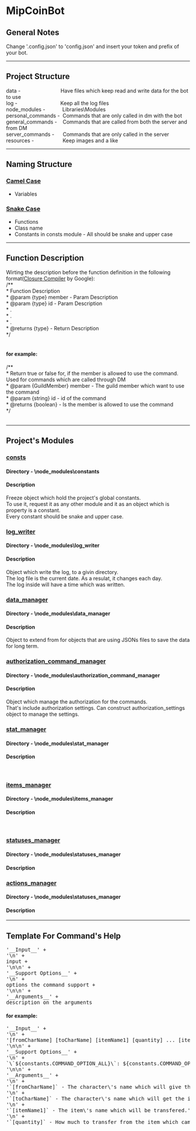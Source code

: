 # MipCoinBot

General Notes
-------------
Change '.config.json' to 'config.json' and insert your token and prefix of your bot.

***

Project Structure
-----------------

data -&nbsp;&nbsp;&nbsp;&nbsp;&nbsp;&nbsp;&nbsp;&nbsp;&nbsp;&nbsp;&nbsp;&nbsp;&nbsp;&nbsp;&nbsp;&nbsp;&nbsp;&nbsp;&nbsp;&nbsp;&nbsp;&nbsp;&nbsp;&nbsp;&nbsp;&nbsp;&nbsp;&nbsp;Have files which keep read and write data for the bot to use<br/>
log -&nbsp;&nbsp;&nbsp;&nbsp;&nbsp;&nbsp;&nbsp;&nbsp;&nbsp;&nbsp;&nbsp;&nbsp;&nbsp;&nbsp;&nbsp;&nbsp;&nbsp;&nbsp;&nbsp;&nbsp;&nbsp;&nbsp;&nbsp;&nbsp;&nbsp;&nbsp;&nbsp;&nbsp;&nbsp;&nbsp;Keep all the log files<br/>
node_modules -&nbsp;&nbsp;&nbsp;&nbsp;&nbsp;&nbsp;&nbsp;&nbsp;&nbsp;&nbsp;&nbsp;&nbsp;Libraries\Modules<br/>
personal_commands -&nbsp;&nbsp;Commands that are only called in dm with the bot<br/>
general_commands -&nbsp;&nbsp;&nbsp;&nbsp;Commands that are called from both the server and from DM<br/>
server_commands -&nbsp;&nbsp;&nbsp;&nbsp;&nbsp;&nbsp;Commands that are only called in the server<br/>
resources -&nbsp;&nbsp;&nbsp;&nbsp;&nbsp;&nbsp;&nbsp;&nbsp;&nbsp;&nbsp;&nbsp;&nbsp;&nbsp;&nbsp;&nbsp;&nbsp;&nbsp;&nbsp;&nbsp;&nbsp;Keep images and a like<br/>

***

Naming Structure
----------------

### <u>Camel Case</u>
* Variables


### <u>Snake Case</u>
* Functions
* Class name
* Constants in consts module - All should be snake and upper case

***

Function Description
--------------------
Wirting the description before the function definition in the following format([Closure Compiler](https://github.com/google/closure-compiler/wiki/Annotating-JavaScript-for-the-Closure-Compiler) by Google):<br/>
/**<br/>
\* Function Description<br/>
\* @param {type} member - Param Description<br/>
\* @param {type} id - Param Description<br/>
\* .<br/>
\* .<br/>
\* .<br/>
\* @returns {type} - Return Description<br/>
\*/<br/>
<br/>

#### for example:
/**<br/>
\* Return true or false for, if the member is allowed to use the command. Used for commands which are called through DM<br/>
\* @param {GuildMember} member - The guild member which want to use the command<br/>
\* @param {string} id - id of the command<br/>
\* @returns {boolean} - Is the member is allowed to use the command<br/>
\*/<br/>
<br/>

***

Project's Modules
-----------------
### <u>consts</u>
#### Directory - \node_modules\constants
#### Description
Freeze object which hold the project's global constants.</br>
To use it, request it as any other module and it as an object which is property is a constant. </br>
Every constant should be snake and upper case.
</br>

### <u>log_writer</u>
#### Directory - \node_modules\log_writer
#### Description
Object which write the log, to a givin directory.</br>
The log file is the current date. As a resulat, it changes each day.</br>
The log inside will have a time which was written.
</br>

### <u>data_manager</u>
#### Directory - \node_modules\data_manager
#### Description
Object to extend from for objects that are using JSONs files to save the data for long term.
</br>

### <u>authorization_command_manager</u>
#### Directory - \node_modules\authorization_command_manager
#### Description
Object which manage the authorization for the commands. </br>
That's include authorization settings. Can construct authorization_settings object to manage the settings.
</br>

### <u>stat_manager</u>
#### Directory - \node_modules\stat_manager
#### Description

</br>

### <u>items_manager</u>
#### Directory - \node_modules\items_manager
#### Description

</br>

### <u>statuses_manager</u>
#### Directory - \node_modules\statuses_manager
#### Description

### <u>actions_manager</u>
#### Directory - \node_modules\statuses_manager
#### Description


***

Template For Command's Help 
---------------------------

<pre>
'__Input__' +
'\n' +
input +
'\n\n' +
'__Support Options__' +
'\n' +
options the command support +
'\n\n' +
'__Arguments__' +
description on the arguments
</pre>

#### for example:
<pre>
'__Input__' +
'\n' +
'[fromCharName] [toCharName] [itemName1] [quantity] ... [itemNameN] [quantity]' +
'\n\n' +
'__Support Options__' +
'\n' +
`\`${constants.COMMAND_OPTION_ALL}\`: ${constants.COMMAND_OPTION_ALL_DESCRIPTION}` +
'\n\n' +
'__Arguments__' +
'\n' +
'`[fromCharName]` - The character\'s name which will give the item.' +
'\n' +
'`[toCharName]` - The character\'s name which will get the item.' +
'\n' +
'`[itemName1]` - The item\'s name which will be transfered.' +
'\n' +
'`[quantity]` - How much to transfer from the item which came before it.',
</pre>
